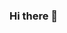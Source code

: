 ### Hi there 👋

<!--
**StevenFromUnimiMIEDSE/stevenfromunimimiedse** is a ✨ _special_ ✨ repository because its `README.md` (this file) appears on your GitHub profile.

I believe it is never too late to start coding.

- 🔭 I’m currently working on DSE master program in UNIMI
- 🌱 I’m currently learning statistical learning, machine learning, and beyond
- 👯 I’m looking to collaborate on small projects in case I get a match
- 🤔 I’m looking for help with faster SL, ML, LLM learning
- 💬 Ask me about my journey at this moment, then coding in the future
- 📫 How to reach me: leave a comment
- 😄 Pronouns: I really do not know what this means
- ⚡ Fun fact: I wanted to learn CS 18 years ago, as in 2024, and I regret it a lot

This repository is for:

Storing machine learning course experimental project report and codes
Storing statistical learning course experimental project report and codes
Free code experimentation regarding coding foundation and datascience
Other objectives to be added
-->
